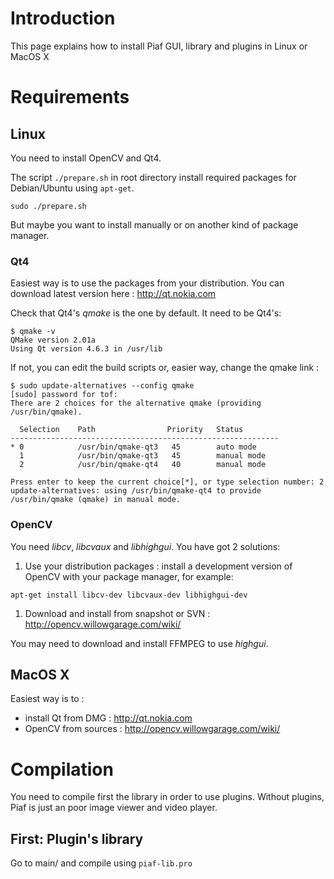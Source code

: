 # Introduction #

This page explains how to install Piaf GUI, library and plugins in Linux or MacOS X

# Requirements #

## Linux ##

You need to install OpenCV and Qt4.

The script `./prepare.sh` in root directory install required packages for Debian/Ubuntu using `apt-get`.
```
sudo ./prepare.sh
```

But maybe you want to install manually or on another kind of package manager.

### Qt4 ###

Easiest way is to use the packages from your distribution. You can download latest version here : http://qt.nokia.com

Check that Qt4's _qmake_ is the one by default. It need to be Qt4's:
```
$ qmake -v
QMake version 2.01a
Using Qt version 4.6.3 in /usr/lib
```

If not, you can edit the build scripts or, easier way, change the qmake link :
```
$ sudo update-alternatives --config qmake
[sudo] password for tof: 
There are 2 choices for the alternative qmake (providing /usr/bin/qmake).

  Selection    Path                Priority   Status
------------------------------------------------------------
* 0            /usr/bin/qmake-qt3   45        auto mode
  1            /usr/bin/qmake-qt3   45        manual mode
  2            /usr/bin/qmake-qt4   40        manual mode

Press enter to keep the current choice[*], or type selection number: 2
update-alternatives: using /usr/bin/qmake-qt4 to provide /usr/bin/qmake (qmake) in manual mode.
```

### OpenCV ###

You need _libcv_, _libcvaux_ and _libhighgui_. You have got 2 solutions:
  1. Use your distribution packages : install a development version of OpenCV with your package manager, for example:
```
apt-get install libcv-dev libcvaux-dev libhighgui-dev
```
  1. Download and install from snapshot or SVN : http://opencv.willowgarage.com/wiki/

You may need to download and install FFMPEG to use _highgui_.

## MacOS X ##

Easiest way is to :
  * install Qt from DMG : http://qt.nokia.com
  * OpenCV from sources : http://opencv.willowgarage.com/wiki/


# Compilation #

You need to compile first the library in order to use plugins. Without plugins, Piaf is just an poor image viewer and video player.

## First: Plugin's library ##

Go to main/ and compile using `piaf-lib.pro`